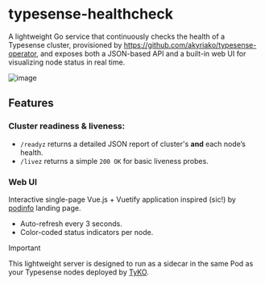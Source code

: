 # typesense-healthcheck

A lightweight Go service that continuously checks the health of a Typesense cluster, provisioned by https://github.com/akyriako/typesense-operator, and exposes both a JSON-based API 
and a built-in web UI for visualizing node status in real time.

![image](https://github.com/user-attachments/assets/42db73c4-f175-4fb5-a862-ec83ace6ada7)

## Features

### Cluster readiness & liveness:

* `/readyz` returns a detailed JSON report of cluster's **and** each node’s health.
* `/livez` returns a simple `200 OK` for basic liveness probes.

### Web UI

Interactive single-page Vue.js + Vuetify application inspired (sic!) by [podinfo](https://github.com/stefanprodan/podinfo) landing page.

* Auto-refresh every 3 seconds.
* Color-coded status indicators per node.


> [!IMPORTANT]
> This lightweight server is designed to run as a sidecar in the same Pod as your Typesense nodes deployed by [TyKO](https://github.com/akyriako/typesense-operator).




